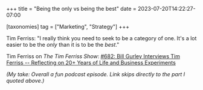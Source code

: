 +++
title = "Being the only vs being the best"
date = 2023-07-20T14:22:27-07:00

[taxonomies]
tag = ["Marketing", "Strategy"]
+++

Tim Ferriss: "I really think you need to seek to be a category of one. It's a lot easier to be the _only_ than it is to be the _best_."

<!-- more -->

Tim Ferriss on _The Tim Ferriss Show_: [#682: Bill Gurley Interviews Tim Ferriss -- Reflecting on 20+ Years of Life and Business Experiments](https://overcast.fm/+KebtCKIZE/47:47)

_(My take: Overall a fun podcast episode. Link skips directly to the part I quoted above.)_